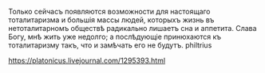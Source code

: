 Только сейчасъ появляются возможности для настоящаго тоталитаризма и большія массы людей, которыхъ жизнь въ нетоталитарномъ обществѣ радикально лишаетъ сна и аппетита. Слава Богу, мнѣ жить уже недолго; а послѣдующіе принюхаются къ тоталитаризму такъ, что и замѣчать его не будутъ. philtrius

https://platonicus.livejournal.com/1295393.html